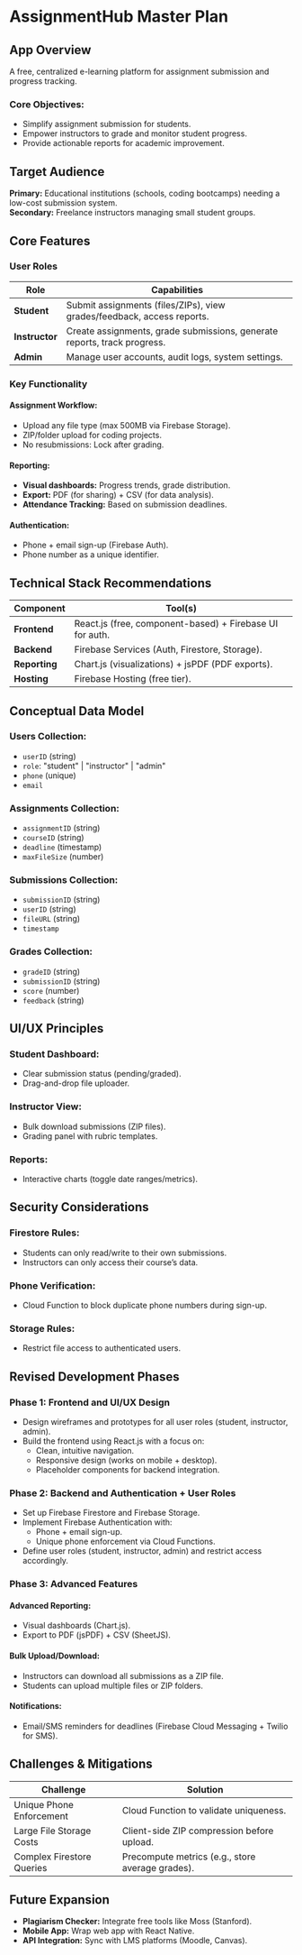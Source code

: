 # AssignmentHub Master Plan

## App Overview
A free, centralized e-learning platform for assignment submission and progress tracking.

### Core Objectives:
- Simplify assignment submission for students.
- Empower instructors to grade and monitor student progress.
- Provide actionable reports for academic improvement.

## Target Audience
**Primary:** Educational institutions (schools, coding bootcamps) needing a low-cost submission system.  
**Secondary:** Freelance instructors managing small student groups.

## Core Features

### User Roles
| Role       | Capabilities |
|------------|-------------|
| **Student** | Submit assignments (files/ZIPs), view grades/feedback, access reports. |
| **Instructor** | Create assignments, grade submissions, generate reports, track progress. |
| **Admin** | Manage user accounts, audit logs, system settings. |

### Key Functionality

#### Assignment Workflow:
- Upload any file type (max 500MB via Firebase Storage).
- ZIP/folder upload for coding projects.
- No resubmissions: Lock after grading.

#### Reporting:
- **Visual dashboards:** Progress trends, grade distribution.
- **Export:** PDF (for sharing) + CSV (for data analysis).
- **Attendance Tracking:** Based on submission deadlines.

#### Authentication:
- Phone + email sign-up (Firebase Auth).
- Phone number as a unique identifier.

## Technical Stack Recommendations

| Component   | Tool(s) |
|------------|--------|
| **Frontend** | React.js (free, component-based) + Firebase UI for auth. |
| **Backend** | Firebase Services (Auth, Firestore, Storage). |
| **Reporting** | Chart.js (visualizations) + jsPDF (PDF exports). |
| **Hosting** | Firebase Hosting (free tier). |

## Conceptual Data Model

### Users Collection:
- `userID` (string)  
- `role`: "student" | "instructor" | "admin"  
- `phone` (unique)  
- `email`  

### Assignments Collection:
- `assignmentID` (string)  
- `courseID` (string)  
- `deadline` (timestamp)  
- `maxFileSize` (number)  

### Submissions Collection:
- `submissionID` (string)  
- `userID` (string)  
- `fileURL` (string)  
- `timestamp`  

### Grades Collection:
- `gradeID` (string)  
- `submissionID` (string)  
- `score` (number)  
- `feedback` (string)  

## UI/UX Principles

### Student Dashboard:
- Clear submission status (pending/graded).
- Drag-and-drop file uploader.

### Instructor View:
- Bulk download submissions (ZIP files).
- Grading panel with rubric templates.

### Reports:
- Interactive charts (toggle date ranges/metrics).

## Security Considerations

### Firestore Rules:
- Students can only read/write to their own submissions.
- Instructors can only access their course’s data.

### Phone Verification:
- Cloud Function to block duplicate phone numbers during sign-up.

### Storage Rules:
- Restrict file access to authenticated users.

## Revised Development Phases

### **Phase 1: Frontend and UI/UX Design**
- Design wireframes and prototypes for all user roles (student, instructor, admin).
- Build the frontend using React.js with a focus on:
  - Clean, intuitive navigation.
  - Responsive design (works on mobile + desktop).
  - Placeholder components for backend integration.

### **Phase 2: Backend and Authentication + User Roles**
- Set up Firebase Firestore and Firebase Storage.
- Implement Firebase Authentication with:
  - Phone + email sign-up.
  - Unique phone enforcement via Cloud Functions.
- Define user roles (student, instructor, admin) and restrict access accordingly.

### **Phase 3: Advanced Features**

#### **Advanced Reporting:**
- Visual dashboards (Chart.js).
- Export to PDF (jsPDF) + CSV (SheetJS).

#### **Bulk Upload/Download:**
- Instructors can download all submissions as a ZIP file.
- Students can upload multiple files or ZIP folders.

#### **Notifications:**
- Email/SMS reminders for deadlines (Firebase Cloud Messaging + Twilio for SMS).

## Challenges & Mitigations

| Challenge | Solution |
|-----------|----------|
| Unique Phone Enforcement | Cloud Function to validate uniqueness. |
| Large File Storage Costs | Client-side ZIP compression before upload. |
| Complex Firestore Queries | Precompute metrics (e.g., store average grades). |

## Future Expansion

- **Plagiarism Checker:** Integrate free tools like Moss (Stanford).
- **Mobile App:** Wrap web app with React Native.
- **API Integration:** Sync with LMS platforms (Moodle, Canvas).